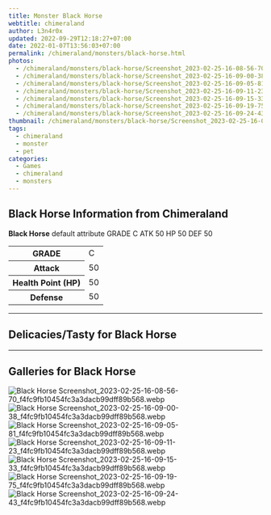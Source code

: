 ```yaml
---
title: Monster Black Horse
webtitle: chimeraland
author: L3n4r0x
updated: 2022-09-29T12:18:27+07:00
date: 2022-01-07T13:56:03+07:00
permalink: /chimeraland/monsters/black-horse.html
photos:
  - /chimeraland/monsters/black-horse/Screenshot_2023-02-25-16-08-56-70_f4fc9fb10454fc3a3dacb99dff89b568.webp
  - /chimeraland/monsters/black-horse/Screenshot_2023-02-25-16-09-00-38_f4fc9fb10454fc3a3dacb99dff89b568.webp
  - /chimeraland/monsters/black-horse/Screenshot_2023-02-25-16-09-05-81_f4fc9fb10454fc3a3dacb99dff89b568.webp
  - /chimeraland/monsters/black-horse/Screenshot_2023-02-25-16-09-11-23_f4fc9fb10454fc3a3dacb99dff89b568.webp
  - /chimeraland/monsters/black-horse/Screenshot_2023-02-25-16-09-15-33_f4fc9fb10454fc3a3dacb99dff89b568.webp
  - /chimeraland/monsters/black-horse/Screenshot_2023-02-25-16-09-19-75_f4fc9fb10454fc3a3dacb99dff89b568.webp
  - /chimeraland/monsters/black-horse/Screenshot_2023-02-25-16-09-24-43_f4fc9fb10454fc3a3dacb99dff89b568.webp
thumbnail: /chimeraland/monsters/black-horse/Screenshot_2023-02-25-16-08-56-70_f4fc9fb10454fc3a3dacb99dff89b568.webp
tags:
  - chimeraland
  - monster
  - pet
categories:
  - Games
  - chimeraland
  - monsters
---
```


<section id="bootstrap-wrapper"><link rel="stylesheet" href="https://rawcdn.githack.com/dimaslanjaka/Web-Manajemen/0c3b5aa1813bd4abcd2c11bf3e37928b15c28664/css/bootstrap-5-3-0-alpha3-wrapper.css"/><h2 id="attribute">Black Horse Information from Chimeraland</h2><p><b>Black Horse</b> default attribute GRADE C ATK 50 HP 50 DEF 50<table><tr><th>GRADE</th><td>C</td></tr><tr><th>Attack</th><td>50</td></tr><tr><th>Health Point (HP)</th><td>50</td></tr><tr><th>Defense</th><td>50</td></tr></table></p><hr/><h2 id="delicacies">Delicacies/Tasty for Black Horse</h2><div class="bg-dark text-light"></div><hr/><div id="gallery"><h2>Galleries for Black Horse</h2><div class="row"><div class="col-lg-6 col-12"><img src="/chimeraland/monsters/black-horse/Screenshot_2023-02-25-16-08-56-70_f4fc9fb10454fc3a3dacb99dff89b568.webp" alt="Black Horse Screenshot_2023-02-25-16-08-56-70_f4fc9fb10454fc3a3dacb99dff89b568.webp"/></div><div class="col-lg-6 col-12"><img src="/chimeraland/monsters/black-horse/Screenshot_2023-02-25-16-09-00-38_f4fc9fb10454fc3a3dacb99dff89b568.webp" alt="Black Horse Screenshot_2023-02-25-16-09-00-38_f4fc9fb10454fc3a3dacb99dff89b568.webp"/></div><div class="col-lg-6 col-12"><img src="/chimeraland/monsters/black-horse/Screenshot_2023-02-25-16-09-05-81_f4fc9fb10454fc3a3dacb99dff89b568.webp" alt="Black Horse Screenshot_2023-02-25-16-09-05-81_f4fc9fb10454fc3a3dacb99dff89b568.webp"/></div><div class="col-lg-6 col-12"><img src="/chimeraland/monsters/black-horse/Screenshot_2023-02-25-16-09-11-23_f4fc9fb10454fc3a3dacb99dff89b568.webp" alt="Black Horse Screenshot_2023-02-25-16-09-11-23_f4fc9fb10454fc3a3dacb99dff89b568.webp"/></div><div class="col-lg-6 col-12"><img src="/chimeraland/monsters/black-horse/Screenshot_2023-02-25-16-09-15-33_f4fc9fb10454fc3a3dacb99dff89b568.webp" alt="Black Horse Screenshot_2023-02-25-16-09-15-33_f4fc9fb10454fc3a3dacb99dff89b568.webp"/></div><div class="col-lg-6 col-12"><img src="/chimeraland/monsters/black-horse/Screenshot_2023-02-25-16-09-19-75_f4fc9fb10454fc3a3dacb99dff89b568.webp" alt="Black Horse Screenshot_2023-02-25-16-09-19-75_f4fc9fb10454fc3a3dacb99dff89b568.webp"/></div><div class="col-lg-6 col-12"><img src="/chimeraland/monsters/black-horse/Screenshot_2023-02-25-16-09-24-43_f4fc9fb10454fc3a3dacb99dff89b568.webp" alt="Black Horse Screenshot_2023-02-25-16-09-24-43_f4fc9fb10454fc3a3dacb99dff89b568.webp"/></div></div></div></section>